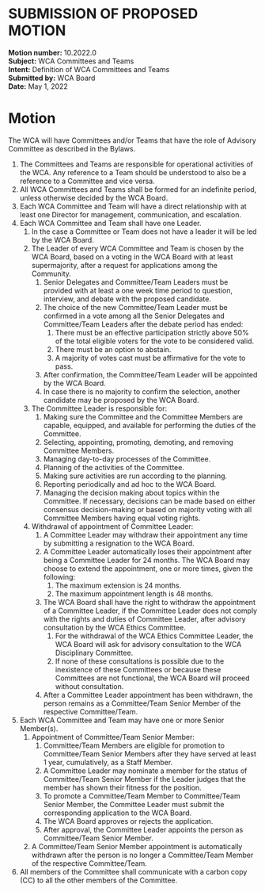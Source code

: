 # SUBMISSION OF PROPOSED MOTION

**Motion number:** 10.2022.0  
**Subject:** WCA Committees and Teams  
**Intent:** Definition of WCA Committees and Teams  
**Submitted by:** WCA Board  
**Date:** May 1, 2022

# Motion

The WCA will have Committees and/or Teams that have the role of Advisory Committee as described in the Bylaws.

1. The Committees and Teams are responsible for operational activities of the WCA. Any reference to a Team should be understood to also be a reference to a Committee and vice versa.
2. All WCA Committees and Teams shall be formed for an indefinite period, unless otherwise decided by the WCA Board.
3. Each WCA Committee and Team will have a direct relationship with at least one Director for management, communication, and escalation.
4. Each WCA Committee and Team shall have one Leader.
   1. In the case a Committee or Team does not have a leader it will be led by the WCA Board.
   2. The Leader of every WCA Committee and Team is chosen by the WCA Board, based on a voting in the WCA Board with at least supermajority, after a request for applications among the Community.
      1. Senior Delegates and Committee/Team Leaders must be provided with at least a one week time period to question, interview, and debate with the proposed candidate.
      2. The choice of the new Committee/Team Leader must be confirmed in a vote among all the Senior Delegates and Committee/Team Leaders after the debate period has ended:
         1. There must be an effective participation strictly above 50% of the total eligible voters for the vote to be considered valid.
         2. There must be an option to abstain.
         3. A majority of votes cast must be affirmative for the vote to pass.
      3. After confirmation, the Committee/Team Leader will be appointed by the WCA Board.
      4. In case there is no majority to confirm the selection, another candidate may be proposed by the WCA Board.
   3. The Committee Leader is responsible for:
      1. Making sure the Committee and the Committee Members are capable, equipped, and available for performing the duties of the Committee.
      2. Selecting, appointing, promoting, demoting, and removing Committee Members.
      3. Managing day-to-day processes of the Committee.
      4. Planning of the activities of the Committee.
      5. Making sure activities are run according to the planning.
      6. Reporting periodically and ad hoc to the WCA Board.
      7. Managing the decision making about topics within the Committee. If necessary, decisions can be made based on either consensus decision-making or based on majority voting with all Committee Members having equal voting rights.
   4. Withdrawal of appointment of Committee Leader:
      1. A Committee Leader may withdraw their appointment any time by submitting a resignation to the WCA Board.
      2. A Committee Leader automatically loses their appointment after being a Committee Leader for 24 months. The WCA Board may choose to extend the appointment, one or more times, given the following:
         1. The maximum extension is 24 months.
         2. The maximum appointment length is 48 months.
      3. The WCA Board shall have the right to withdraw the appointment of a Committee Leader, if the Committee Leader does not comply with the rights and duties of Committee Leader, after advisory consultation by the WCA Ethics Committee.
         1. For the withdrawal of the WCA Ethics Committee Leader, the WCA Board will ask for advisory consultation to the WCA Disciplinary Committee.
         2. If none of these consultations is possible due to the inexistence of these Committees or because these Committees are not functional, the WCA Board will proceed without consultation.
      4. After a Committee Leader appointment has been withdrawn, the person remains as a Committee/Team Senior Member of the respective Committee/Team.
5. Each WCA Committee and Team may have one or more Senior Member(s).
   1. Appointment of Committee/Team Senior Member:
      1. Committee/Team Members are eligible for promotion to Committee/Team Senior Members after they have served at least 1 year, cumulatively, as a Staff Member.
      2. A Committee Leader may nominate a member for the status of Committee/Team Senior Member if the Leader judges that the member has shown their fitness for the position.
      3. To promote a Committee/Team Member to Committee/Team Senior Member, the Committee Leader must submit the corresponding application to the WCA Board.
      4. The WCA Board approves or rejects the application.
      5. After approval, the Committee Leader appoints the person as Committee/Team Senior Member.
   2. A Committee/Team Senior Member appointment is automatically withdrawn after the person is no longer a Committee/Team Member of the respective Committee/Team.
6. All members of the Committee shall communicate with a carbon copy (CC) to all the other members of the Committee.
